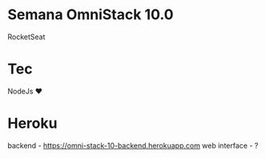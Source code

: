 # Semana OmniStack 10.0
RocketSeat

# Tec 
NodeJs
:heart:

# Heroku
backend - https://omni-stack-10-backend.herokuapp.com
web interface - ?
